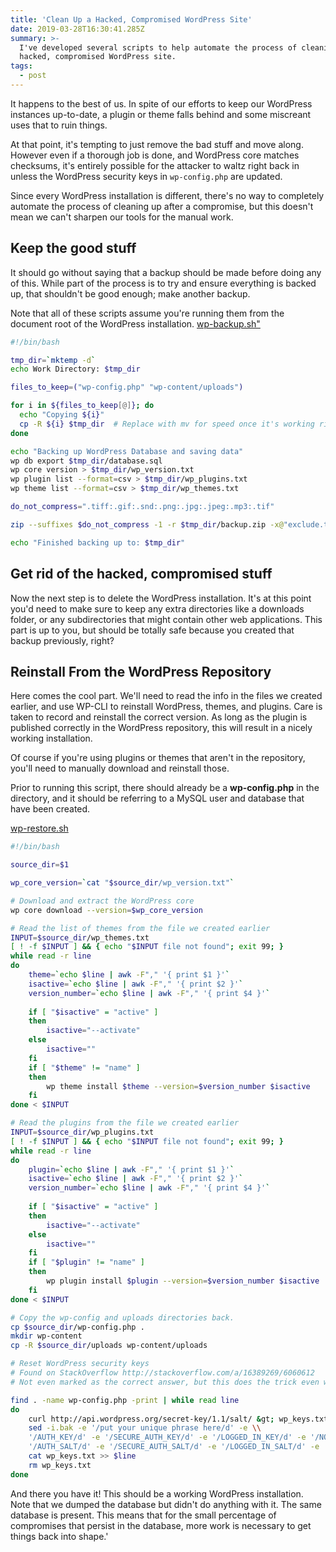 ```yaml
---
title: 'Clean Up a Hacked, Compromised WordPress Site'
date: 2019-03-28T16:30:41.285Z
summary: >-
  I've developed several scripts to help automate the process of cleaning up a
  hacked, compromised WordPress site.
tags:
  - post
---
```

It happens to the best of us. In spite of our efforts to keep our WordPress instances up-to-date, a plugin or theme falls behind and some miscreant uses that to ruin things.

At that point, it's tempting to just remove the bad stuff and move along. However even if a thorough job is done, and WordPress core matches checksums, it's entirely possible for the attacker to waltz right back in unless the WordPress security keys in <code>wp-config.php</code> are updated.

Since every WordPress installation is different, there's no way to completely automate the process of cleaning up after a compromise, but this doesn't mean we can't sharpen our tools for the manual work.
<h2>Keep the good stuff</h2>
It should go without saying that a backup should be made before doing any of this. While part of the process is to try and ensure everything is backed up, that shouldn't be good enough; make another backup.

Note that all of these scripts assume you're running them from the document root of the WordPress installation.
<a href="https://gist.githubusercontent.com/thursby/7395ce457ae6b1fbe49fee6d1e41cd20/raw/3c95ab2000bc9ed8c951d6d89ce5452117acf614/wp-backup.sh">wp-backup.sh"</a>

```bash
#!/bin/bash

tmp_dir=`mktemp -d`
echo Work Directory: $tmp_dir

files_to_keep=("wp-config.php" "wp-content/uploads")

for i in ${files_to_keep[@]}; do
  echo "Copying ${i}"
  cp -R ${i} $tmp_dir  # Replace with mv for speed once it's working right
done

echo "Backing up WordPress Database and saving data"
wp db export $tmp_dir/database.sql
wp core version > $tmp_dir/wp_version.txt
wp plugin list --format=csv > $tmp_dir/wp_plugins.txt
wp theme list --format=csv > $tmp_dir/wp_themes.txt

do_not_compress=".tiff:.gif:.snd:.png:.jpg:.jpeg:.mp3:.tif"

zip --suffixes $do_not_compress -1 -r $tmp_dir/backup.zip -x@"exclude.txt" .

echo "Finished backing up to: $tmp_dir"
```
## Get rid of the hacked, compromised stuff
Now the next step is to delete the WordPress installation. It's at this point you'd need to make sure to keep any extra directories like a downloads folder, or any subdirectories that might contain other web applications. This part is up to you, but should be totally safe because you created that backup previously, right?

## Reinstall From the WordPress Repository
Here comes the cool part. We'll need to read the info in the files we created earlier, and use WP-CLI to reinstall WordPress, themes, and plugins. Care is taken to record and reinstall the correct version. As long as the plugin is published correctly in the WordPress repository, this will result in a nicely working installation.

Of course if you're using plugins or themes that aren't in the repository, you'll need to manually download and reinstall those.

Prior to running this script, there should already be a **wp-config.php** in the directory, and it should be referring to a MySQL user and database that have been created.

<a href="https://gist.githubusercontent.com/thursby/541f415c5751e1d656d67ab177eab9e3/raw/3f3c1ca59d957e6d48460b63a286498b2e09fec5/wp-restore.sh">wp-restore.sh</a>

```bash
#!/bin/bash

source_dir=$1

wp_core_version=`cat "$source_dir/wp_version.txt"`

# Download and extract the WordPress core
wp core download --version=$wp_core_version

# Read the list of themes from the file we created earlier
INPUT=$source_dir/wp_themes.txt
[ ! -f $INPUT ] && { echo "$INPUT file not found"; exit 99; }
while read -r line
do
	theme=`echo $line | awk -F"," '{ print $1 }'`
	isactive=`echo $line | awk -F"," '{ print $2 }'`
	version_number=`echo $line | awk -F"," '{ print $4 }'`
	
	if [ "$isactive" = "active" ]
	then
		isactive="--activate"
	else
		isactive=""
	fi
	if [ "$theme" != "name" ]
	then
		wp theme install $theme --version=$version_number $isactive
	fi
done < $INPUT

# Read the plugins from the file we created earlier
INPUT=$source_dir/wp_plugins.txt
[ ! -f $INPUT ] && { echo "$INPUT file not found"; exit 99; }
while read -r line
do
	plugin=`echo $line | awk -F"," '{ print $1 }'`
	isactive=`echo $line | awk -F"," '{ print $2 }'`
	version_number=`echo $line | awk -F"," '{ print $4 }'`
	
	if [ "$isactive" = "active" ]
	then
		isactive="--activate"
	else
		isactive=""
	fi
	if [ "$plugin" != "name" ]
	then
		wp plugin install $plugin --version=$version_number $isactive
	fi
done < $INPUT

# Copy the wp-config and uploads directories back.
cp $source_dir/wp-config.php .
mkdir wp-content
cp -R $source_dir/uploads wp-content/uploads

# Reset WordPress security keys
# Found on StackOverflow http://stackoverflow.com/a/16389269/6060612
# Not even marked as the correct answer, but this does the trick even with existing keys

find . -name wp-config.php -print | while read line
do
    curl http://api.wordpress.org/secret-key/1.1/salt/ &gt; wp_keys.txt
    sed -i.bak -e '/put your unique phrase here/d' -e \\
    '/AUTH_KEY/d' -e '/SECURE_AUTH_KEY/d' -e '/LOGGED_IN_KEY/d' -e '/NONCE_KEY/d' -e \\
    '/AUTH_SALT/d' -e '/SECURE_AUTH_SALT/d' -e '/LOGGED_IN_SALT/d' -e '/NONCE_SALT/d' $line
    cat wp_keys.txt >> $line
    rm wp_keys.txt
done
```
And there you have it! This should be a working WordPress installation. Note that we dumped the database but didn't do anything with it. The same database is present. This means that for the small percentage of compromises that persist in the database, more work is necessary to get things back into shape.'
